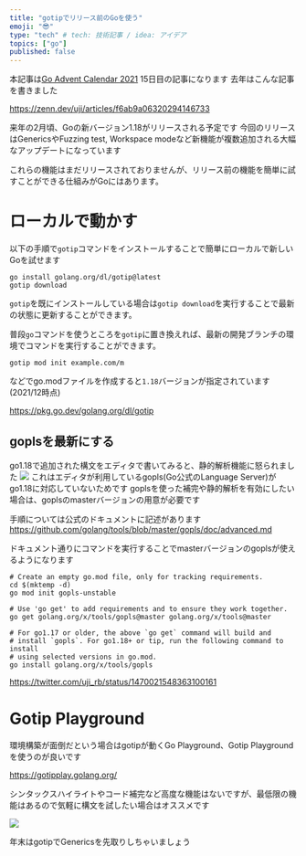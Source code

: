```yaml
---
title: "gotipでリリース前のGoを使う"
emoji: "😎"
type: "tech" # tech: 技術記事 / idea: アイデア
topics: ["go"]
published: false
---
```


本記事は[Go Advent Calendar 2021](https://qiita.com/advent-calendar/2021/go) 15日目の記事になります
去年はこんな記事を書きました

https://zenn.dev/uji/articles/f6ab9a06320294146733

来年の2月頃、Goの新バージョン1.18がリリースされる予定です
今回のリリースはGenericsやFuzzing test, Workspace modeなど新機能が複数追加される大幅なアップデートになっています

これらの機能はまだリリースされておりませんが、リリース前の機能を簡単に試すことができる仕組みがGoにはあります。

# ローカルで動かす

以下の手順で`gotip`コマンドをインストールすることで簡単にローカルで新しいGoを試せます

```
go install golang.org/dl/gotip@latest
gotip download
```

`gotip`を既にインストールしている場合は`gotip download`を実行することで最新の状態に更新することができます。

普段`go`コマンドを使うところを`gotip`に置き換えれば、最新の開発ブランチの環境でコマンドを実行することができます。
```sh:
gotip mod init example.com/m
```
などでgo.modファイルを作成すると`1.18`バージョンが指定されています(2021/12時点)

https://pkg.go.dev/golang.org/dl/gotip

## goplsを最新にする

go1.18で追加された構文をエディタで書いてみると、静的解析機能に怒られました
![](https://storage.googleapis.com/zenn-user-upload/3daa9a997a09-20211212.png)
これはエディタが利用しているgopls(Go公式のLanguage Server)がgo1.18に対応していないためです
goplsを使った補完や静的解析を有効にしたい場合は、goplsのmasterバージョンの用意が必要です

手順については公式のドキュメントに記述があります
https://github.com/golang/tools/blob/master/gopls/doc/advanced.md

ドキュメント通りにコマンドを実行することでmasterバージョンのgoplsが使えるようになります　

```sh:
# Create an empty go.mod file, only for tracking requirements.
cd $(mktemp -d)
go mod init gopls-unstable

# Use 'go get' to add requirements and to ensure they work together.
go get golang.org/x/tools/gopls@master golang.org/x/tools@master

# For go1.17 or older, the above `go get` command will build and
# install `gopls`. For go1.18+ or tip, run the following command to install
# using selected versions in go.mod.
go install golang.org/x/tools/gopls
```

https://twitter.com/uji_rb/status/1470021548363100161

# Gotip Playground

環境構築が面倒だという場合はgotipが動くGo Playground、Gotip Playgroundを使うのが良いです

https://gotipplay.golang.org/

シンタックスハイライトやコード補完など高度な機能はないですが、最低限の機能はあるので気軽に構文を試したい場合はオススメです

![](https://storage.googleapis.com/zenn-user-upload/b9af9d89415c-20211212.png)

年末はgotipでGenericsを先取りしちゃいましょう
